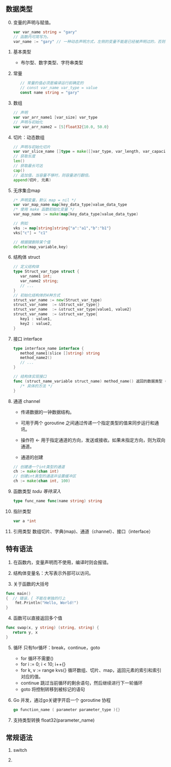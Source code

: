 
## 数据类型
0. 变量的声明与赋值。
   ```go
   var var_name string = "gary" 
   // 函数内可简写为。
   var_name := "gary" // 一种动态声明方式，左侧的变量不能是已经被声明过的，否则会导致编译错误，此方式只能在函数体中出现。
   ```

1. 基本类型
   - 布尔型、数字类型、字符串类型

2. 常量 
   ```go
      // 常量的值必须是编译运行前确定的
      // const var_name var_type = value
      const name string = "gary"
   ```

3. 数组
   ```go
   // 声明
   var var_arr_name1 [var_size] var_type
   // 声明与初始化
   var var_arr_name2 = [5]float32{10.0, 50.0}
   ```

4. 切片：动态数组
   ```go
   // 声明与初始化切片
   var var_slice_name []type = make([]var_type, var_length, var_capacity)
   // 获取长度
   len() 
   // 获取最长可达
   cap()
   // 追加值，当容量不够时，则容量进行翻倍。
   append(切片, 元素)
   ```

5. 无序集合map
   ```go
   /* 声明变量，默认 map = nil */
   var var_map_name map[key_data_type]value_data_type
   /* 使用 make 函数初始化变量 */
   var_map_name := make(map[key_data_type]value_data_type)

   // 例如
   vks := map[string]string{"a":"a1","b":"b1"}
   vks["c"] = "c1"

   // 根据键删除某个值 
   delete(map_variable,key)
   ```

6. 结构体 struct
   ```go
   // 定义结构体
   type Struct_var_type struct {
      var_name1 int;
      var_name2 string;
      // ...
   }
   // 初始化结构体的4种方式
   struct_var_name := new(Struct_var_type)
   struct_var_name  := &Struct_var_type{}
   struct_var_name  := &struct_var_type{value1, value2}
   struct_var_name  := &struct_var_type{
      key1 : value1,
      key2 : value2,
   }
   ```

7. 接口 interface
   ```go
   type interface_name interface {
      method_name1(slice []string) string
      method_name2()
      // ...
   }

   // 结构体实现接口
   func (struct_name_variable struct_name) method_name() 返回的数据类型 {
      /* 具体的方法 */
   }
   ```

7. 通道 channel
   - 传递数据的一钟数据结构。
   - 可用于两个 goroutine 之间通过传递一个指定类型的值来同步运行和通讯。
   - 操作符 <- 用于指定通道的方向，发送或接收。如果未指定方向，则为双向通道。

   - 通道的创建 
   ```go
   // 创建通一个int类型的通道
   ch := make(chan int) 
   // 创建int类型的通道并设置缓冲区
   ch := make(chan int, 100)
   ``` 

8. 函数类型 *todu 等待深入*
   ```go
   type func_name func(name string) string
   ```

9. 指针类型
   ```go
   var a *int
   ```

10. 引用类型
数组切片、字典(map)、通道（channel）、接口（interface）

## 特有语法
1. 在函数内，变量声明而不使用，编译时则会报错。

2. 结构体变量名：大写表示外部可以访问。

3. 关于函数的大括号
```go
func main()  
{  // 错误，{ 不能在单独的行上
    fmt.Println("Hello, World!")
}
```

4. 函数可以直接返回多个值
```go
func swap(x, y string) (string, string) {
   return y, x
}
```

5. 循环 只有for循坏：break，continue，goto
   - for 循环不需要()
   - for i := 0; i < 10; i++{}
   - for k, v := range kvs{} 循环数组、切片、map，返回元素的索引和索引对应的值。 
   - continue 跳过当前循环的剩余语句，然后继续进行下一轮循环
   - goto 将控制转移到被标记的语句

6. Go 并发，通过go关键字开启一个 goroutine 协程
   ```go
   go function_name ( parameter parameter_type ){}
   ```

7. 支持类型转换
float32(parameter_name)


## 常规语法
1. switch 

2. 











